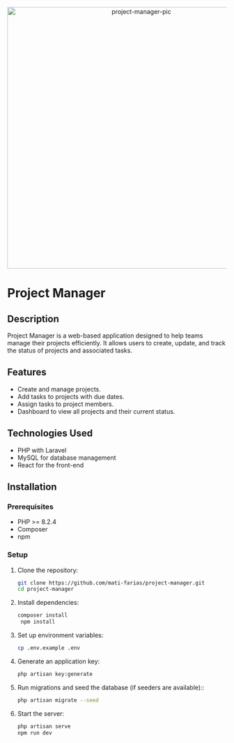 <p align="center"><img src="storage\app\public\Dashboard-project-manager.png" width="600" alt="project-manager-pic"></p>

# Project Manager

## Description
Project Manager is a web-based application designed to help teams manage their projects efficiently. It allows users to create, update, and track the status of projects and associated tasks.

## Features
- Create and manage projects.
- Add tasks to projects with due dates.
- Assign tasks to project members.
- Dashboard to view all projects and their current status.

## Technologies Used
- PHP with Laravel
- MySQL for database management
- React for the front-end

## Installation

### Prerequisites
- PHP >= 8.2.4
- Composer
- npm

### Setup
1. Clone the repository:
   ```bash
   git clone https://github.com/mati-farias/project-manager.git
   cd project-manager
   ```
2. Install dependencies:
   ```bash
   composer install
    npm install
   ```
3. Set up environment variables:
   ```bash
   cp .env.example .env
   ```
4. Generate an application key:
   ```bash
   php artisan key:generate
   ```
5. Run migrations and seed the database (if seeders are available)::
   ```bash
   php artisan migrate --seed
   ```
6. Start the server:
   ```bash
   php artisan serve
   npm run dev
   ```


